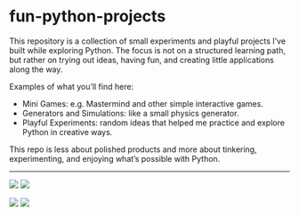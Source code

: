 # fun-python-projects

This repository is a collection of small experiments and playful projects I’ve built while exploring Python.
The focus is not on a structured learning path, but rather on trying out ideas, having fun, and creating little applications along the way.

Examples of what you’ll find here:

* Mini Games: e.g. Mastermind and other simple interactive games.
* Generators and Simulations: like a small physics generator.
* Playful Experiments: random ideas that helped me practice and explore Python in creative ways.

This repo is less about polished products and more about tinkering, experimenting, and enjoying what’s possible with Python.
<hr>


![](https://github.com/Xamexer/fun-python-projects/blob/main/o_projects/Mastermind/MastermindDemo.gif)
![](https://github.com/Xamexer/fun-python-projects/blob/main/o_projects/Typinggame/TypingDemo.gif)

![](https://github.com/Xamexer/fun-python-projects/blob/main/o_projects/MultiTouchInterface/Multi-Touch-Interface/InfraredCamDemo.gif)
![](https://github.com/Xamexer/fun-python-projects/blob/main/o_projects/MultiTouchInterface/Multi-Touch-Interface/TouchDemo.gif)
